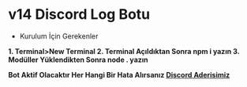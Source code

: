 # v14 Discord Log Botu

- Kurulum İçin Gerekenler
  
**1. Terminal>New Terminal
2. Terminal Açıldıktan Sonra __npm i__ yazın
3. Modüller Yüklendikten Sonra __node .__ yazın**

**Bot Aktif Olacaktır Her Hangi Bir Hata Alırsanız [Discord Aderisimiz](https://discord.gg/fhGN8uJnUZ)** 
